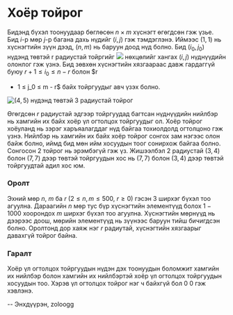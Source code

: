 Хоёр тойрог
===========

Бидэнд бүхэл тоонуудаар бөглөсөн $n × m$  хүснэгт өгөгдсөн гэж үзье. Бид $i$-р мөр
$j$-р багана дахь нүдийг ($i, j$) гэж тэмдэглэнэ. Иймээс ($1, 1$) нь хүснэгтийн зүүн дээд,
($n, m$) нь баруун доод нүд болно. Бид ($i_0, j_0$) нүдэнд төвтэй r радиустай
тойргийг ![][1] нөхцөлийг хангах ($i, j$) нүднүүдийн олонлог гэж үзнэ. Бид
зөвхөн хүснэгтийн хязгаараас давж гардаггүй буюу $r + 1 ≤ i_0 ≤ n - r$ болон $r
+ 1 ≤ j_0 ≤ m - r$ байх тойргуудыг авч үзэх болно.

![(4, 5) нүдэнд төвтэй 3 радиустай тойрог][2]

Өгөгдсөн $r$ радиустай эдгээр тойргуудад багтсан нүднүүдийн нийлбэр нь хамгийн
их байх хоёр үл огтолцох тойргуудыг ол. Хоёр тойрог хоёуланд нь зэрэг
харъяалагддаг нүд байгаа тохиолдолд огтолцоно гэж үзнэ. Нийлбэр нь хамгийн их
байх хоёр тойрог сонгох зам нэгээс олон байж болно, иймд бид мөн ийм хосуудын
тоог сонирхож байгаа болно. Сонгосон 2 тойрог нь эрэмбэгүй гэж үз. Жишээлбэл $2$
радиустай ($3, 4$) болон ($7, 7$) дээр төвтэй тойргуудын хос нь ($7, 7$) болон
($3, 4$) дээр төвтэй тойргуудтай адил хос юм.


### Оролт
Эхний мөр $n$, $m$ ба $r$ ($2 ≤ n, m ≤ 500$, $r ≥ 0$) гэсэн 3 ширхэг бүхэл тоо
агуулна. Дараагийн $n$ мөр тус бүр хүснэгтийн элементүүд болох $1-1000$
хоорондох $m$ ширхэг бүхэл тоо агуулна. Хүснэгтийн мөрнүүд нь дээрээс доош,
мөрийн элементүүд нь зүүнээс баруун тийш бичигдсэн болно. Оролтонд дор хаяж нэг
$r$ радиутай, хүснэгтийн хязгаарыг давахгүй тойрог байна.

### Гаралт
Хоёр үл огтолцох тойргуудын нүдэн дэх тоонуудын боломжит хамгийн их нийлбэр
болон хамгийн их нийлбэртэй хоёр үл огтолцох тойргуудын хосуудын тоо. Хэрэв үл
огтолцох тойрог нэг ч байхгүй бол 0 0 гэж хэвлэнэ.

  [1]: http://espresso.codeforces.com/cc31a09fb096da664822c5fcf9cd3970b9c13e20.png
  [2]: http://espresso.codeforces.com/8a9e99b6a281389500c98de763636a95764ccb79.png

-- Энхдүүрэн, zoloogg
